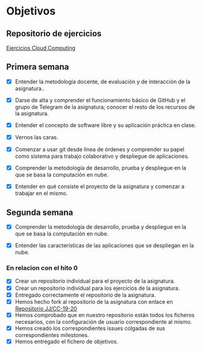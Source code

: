 # Objetivos

## Repositorio de ejercicios

[Ejercicios Cloud Computing](https://github.com/natalia2911/Ejercicios-CloudComputing)

## Primera semana

- [x] Entender la metodología docente, de evaluación y de interacción de la asignatura..

- [x] Darse de alta y comprender el funcionamiento básico de GitHub y el grupo de Telegram de la asignatura; conocer el resto de los recursos de la asignatura.

- [x] Entender el concepto de software libre y su aplicación práctica en clase.

- [x] Vernos las caras.

- [x] Comenzar a usar git desde línea de órdenes y comprender su papel como sistema para trabajo colaborativo y despliegue de aplicaciones.

- [x] Comprender la metodología de desarrollo, prueba y despliegue en la que se basa la computación en nube.

- [x] Entender en qué consiste el proyecto de la asignatura y comenzar a trabajar en el mismo.

## Segunda semana

- [x] Comprender la metodología de desarrollo, prueba y despliegue en la que se basa la computación en nube.

- [x] Entender las características de las aplicaciones que se despliegan en la nube.

### En relacion con el hito 0

- [x] Crear un repositorio individual para el proyecto de la asignatura.
- [x] Crear un repositorio individual para los ejercicios de la asignatura.
- [x] Entregado correctamente el repositorio de la asignatura.
- [x] Hemos hecho fork al repositorio de la asignatura con enlace en [Repositorio JJ/CC-19-20](https://github.com/JJ/CC-19-20)
- [x] Hemos comprobado que en nuestro repositorio están todos los ficheros necesarios, con la configuración de usuario correspondiente al mismo.
- [x] Hemos creado los correspondientes issues colgadas de sus correspondientes milestones.
- [x] Hemos entregado el fichero de objetivos.
